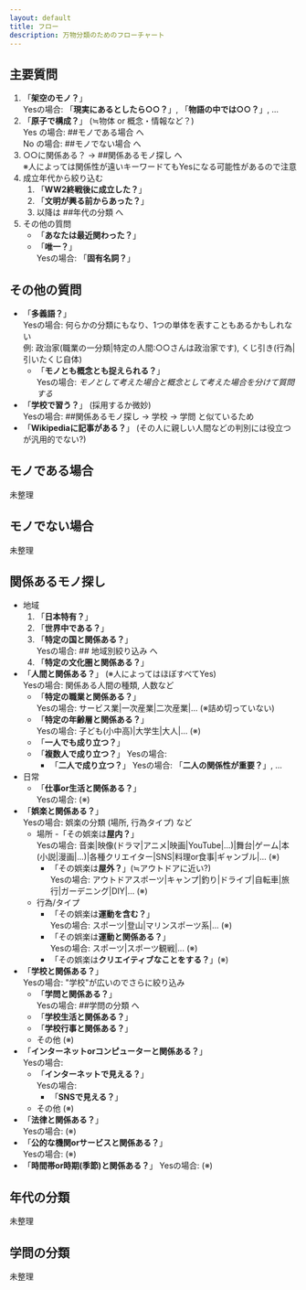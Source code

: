 ```yaml
---
layout: default
title: フロー
description: 万物分類のためのフローチャート
---
```


## 主要質問

1. 「**架空のモノ？**」  
  Yesの場合: 「**現実にあるとしたら○○？**」, 「**物語の中では○○？**」, ...
2. 「**原子で構成？**」 (≒物体 or 概念・情報など？)  
  Yes の場合: ##モノである場合 へ  
  No の場合: ##モノでない場合 へ
3. ○○に関係ある？ → ##関係あるモノ探し へ  
  ※人によっては関係性が遠いキーワードてもYesになる可能性があるので注意  
4. 成立年代から絞り込む
    1. 「**WW2終戦後に成立した？**」
    2. 「**文明が興る前からあった？**」
    3. 以降は ##年代の分類 へ
5. その他の質問
    - 「**あなたは最近関わった？**」
    - 「**唯一？**」  
      Yesの場合: 「**固有名詞？**」

## その他の質問

- 「**多義語？**」  
  Yesの場合: 何らかの分類にもなり、1つの単体を表すこともあるかもしれない  
  例: 政治家(職業の一分類|特定の人間:○○さんは政治家です), くじ引き(行為|引いたくじ自体)  
  - 「**モノとも概念とも捉えられる？**」  
    Yesの場合: *モノとして考えた場合と概念として考えた場合を分けて質問する*
- 「**学校で習う？**」 (採用するか微妙)  
  Yesの場合: ##関係あるモノ探し → 学校 → 学問 と似ているため
- 「**Wikipediaに記事がある？**」 (その人に親しい人間などの判別には役立つが汎用的でない?)

## モノである場合

未整理

## モノでない場合

未整理

## 関係あるモノ探し

- 地域
  1. 「**日本特有？**」  
  2. 「**世界中である？**」
  3. 「**特定の国と関係ある？**」  
    Yesの場合: ## 地域別絞り込み へ
  4. 「**特定の文化圏と関係ある？**」
- 「**人間と関係ある？**」 (※人によってはほぼすべてYes)  
  Yesの場合: 関係ある人間の種類, 人数など  
  - 「**特定の職業と関係ある？**」  
    Yesの場合: サービス業|一次産業|二次産業|... (※詰め切っていない)
  - 「**特定の年齢層と関係ある？**」  
    Yesの場合: 子ども(小中高)|大学生|大人|... (※)
  - 「**一人でも成り立つ？**」
  - 「**複数人で成り立つ？**」
    Yesの場合:
    - 「**二人で成り立つ？**」
      Yesの場合: 「**二人の関係性が重要？**」, ...
- 日常
  - 「**仕事or生活と関係ある？**」  
    Yesの場合: (※)
- 「**娯楽と関係ある？**」  
  Yesの場合: 娯楽の分類 (場所, 行為タイプ) など
  - 場所
    -「その娯楽は**屋内？**」  
      Yesの場合: 音楽|映像(ドラマ|アニメ|映画|YouTube|...)|舞台|ゲーム|本(小説|漫画|...)|各種クリエイター|SNS|料理or食事|ギャンブル|... (※)
    - 「その娯楽は**屋外？**」(≒アウトドアに近い?)  
      Yesの場合: アウトドアスポーツ|キャンプ|釣り|ドライブ|自転車|旅行|ガーデニング|DIY|... (※)
  - 行為/タイプ
    - 「その娯楽は**運動を含む？**」  
      Yesの場合: スポーツ|登山|マリンスポーツ系|... (※)
    - 「その娯楽は**運動と関係ある？**」  
      Yesの場合: スポーツ|スポーツ観戦|... (※)
    - 「その娯楽は**クリエイティブなことをする？**」(※)
- 「**学校と関係ある？**」  
  Yesの場合: "学校"が広いのでさらに絞り込み
  - 「**学問と関係ある？**」  
    Yesの場合: ##学問の分類 へ
  - 「**学校生活と関係ある？**」
  - 「**学校行事と関係ある？**」
  - その他 (※)
- 「**インターネットorコンピューターと関係ある？**」  
  Yesの場合:
  - 「**インターネットで見える？**」  
    Yesの場合:
    - 「**SNSで見える？**」
  - その他 (※)
- 「**法律と関係ある？**」  
  Yesの場合: (※)
- 「**公的な機関orサービスと関係ある？**」  
  Yesの場合: (※)
- 「**時間帯or時期(季節)と関係ある？**」
  Yesの場合: (※)

## 年代の分類

未整理

## 学問の分類

未整理
